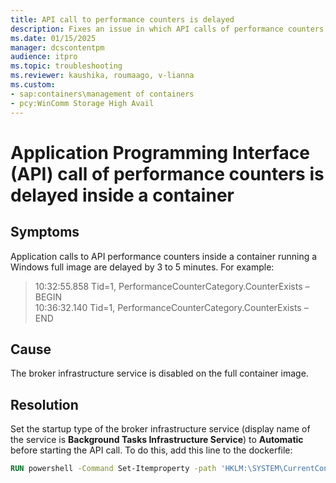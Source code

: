 ```yaml
---
title: API call to performance counters is delayed
description: Fixes an issue in which API calls of performance counters are delayed 3 or 5 minutes inside a container.
ms.date: 01/15/2025
manager: dcscontentpm
audience: itpro
ms.topic: troubleshooting
ms.reviewer: kaushika, roumaago, v-lianna
ms.custom:
- sap:containers\management of containers
- pcy:WinComm Storage High Avail
---
```

# Application Programming Interface (API) call of performance counters is delayed inside a container

## Symptoms

Application calls to API performance counters inside a container running a Windows full image are delayed by 3 to 5 minutes. For example:  

>10:32:55.858 Tid=1, PerformanceCounterCategory.CounterExists – BEGIN  
10:36:32.140 Tid=1, PerformanceCounterCategory.CounterExists – END

## Cause

The broker infrastructure service is disabled on the full container image.  

## Resolution

Set the startup type of the broker infrastructure service (display name of the service is **Background Tasks Infrastructure Service**) to **Automatic** before starting the API call. To do this, add this line to the dockerfile:  

```dockerfile
RUN powershell -Command Set-Itemproperty -path 'HKLM:\SYSTEM\CurrentControlSet\Services\BrokerInfrastructure' -Name 'Start' -value 2
```  
